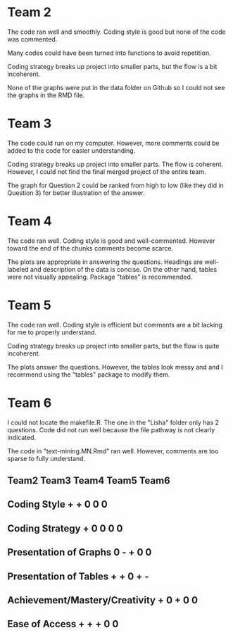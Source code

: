 # Team 2

The code ran well and smoothly. Coding style is good but none of the code was commented.

Many codes could have been turned into functions to avoid repetition.

Coding strategy breaks up project into smaller parts, but the flow is a bit incoherent. 

None of the graphs were put in the data folder on Github so I could not see the graphs in the RMD file.

# Team 3

The code could run on my computer. However, more comments could be added to the code for easier understanding.

Coding strategy breaks up project into smaller parts. The flow is coherent. However, I could not find the final merged project of the entire team.

The graph for Question 2 could be ranked from high to low (like they did in Question 3) for better illustration of the answer.

# Team 4

The code ran well. Coding style is good and well-commented. However toward the end of the chunks comments become scarce.

The plots are appropriate in answering the questions. Headings are well-labeled and description of the data is concise. On the other hand, tables were not visually appealing. Package "tables" is recommended.


# Team 5

The code ran well. Coding style is efficient but comments are a bit lacking for me to properly understand.

Coding strategy breaks up project into smaller parts, but the flow is quite incoherent.  

The plots answer the questions. However, the tables look messy and and I recommend using the "tables" package to modify them.

# Team 6

I could not locate the makefile.R. The one in the "Lisha" folder only has 2 questions. Code did not run well because the file pathway is not clearly indicated.

The code in "text-mining.MN.Rmd" ran well. However, comments are too sparse to fully understand.

##                                Team2 Team3 Team4 Team5 Team6
## Coding Style                       +     +     0     0     0
## Coding Strategy                    +     0     0     0     0
## Presentation of Graphs             0     -     +     0     0
## Presentation of Tables             +     +     0     +     -
## Achievement/Mastery/Creativity     +     0     +     0     0
## Ease of Access                     +     +     +     0     0
